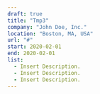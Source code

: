 ```yaml
---
draft: true
title: "Tmp3"
company: "John Doe, Inc."
location: "Boston, MA, USA"
url: "#"
start: 2020-02-01
end: 2020-02-01
list:
  - Insert Description.
  - Insert Description.
  - Insert Description.
---
```

